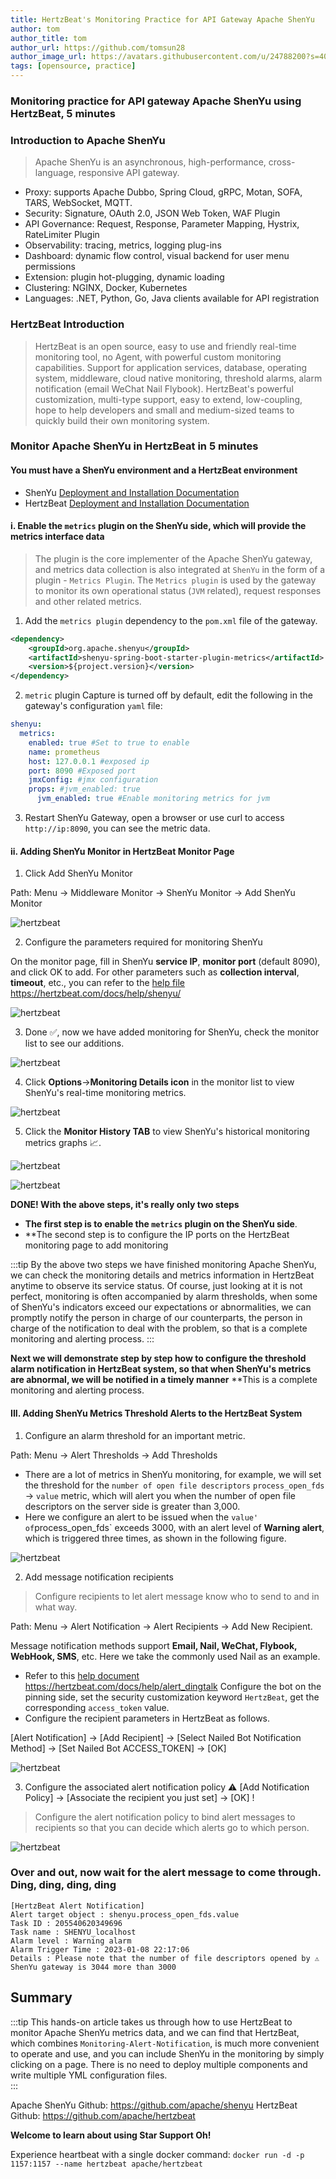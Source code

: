 ```yaml
---
title: HertzBeat's Monitoring Practice for API Gateway Apache ShenYu
author: tom
author_title: tom
author_url: https://github.com/tomsun28
author_image_url: https://avatars.githubusercontent.com/u/24788200?s=400&v=4
tags: [opensource, practice]
---
```


### Monitoring practice for API gateway Apache ShenYu using HertzBeat, 5 minutes

### Introduction to Apache ShenYu

> Apache ShenYu is an asynchronous, high-performance, cross-language, responsive API gateway.

- Proxy: supports Apache Dubbo, Spring Cloud, gRPC, Motan, SOFA, TARS, WebSocket, MQTT.
- Security: Signature, OAuth 2.0, JSON Web Token, WAF Plugin
- API Governance: Request, Response, Parameter Mapping, Hystrix, RateLimiter Plugin
- Observability: tracing, metrics, logging plug-ins
- Dashboard: dynamic flow control, visual backend for user menu permissions
- Extension: plugin hot-plugging, dynamic loading
- Clustering: NGINX, Docker, Kubernetes
- Languages: .NET, Python, Go, Java clients available for API registration

### HertzBeat Introduction

> HertzBeat is an open source, easy to use and friendly real-time monitoring tool, no Agent, with powerful custom monitoring capabilities.
> Support for application services, database, operating system, middleware, cloud native monitoring, threshold alarms, alarm notification (email WeChat Nail Flybook).
> HertzBeat's powerful customization, multi-type support, easy to extend, low-coupling, hope to help developers and small and medium-sized teams to quickly build their own monitoring system.

### Monitor Apache ShenYu in HertzBeat in 5 minutes

#### You must have a ShenYu environment and a HertzBeat environment

- ShenYu [Deployment and Installation Documentation](https://shenyu.apache.org/zh/docs/deployment/deployment-before)
- HertzBeat [Deployment and Installation Documentation](https://hertzbeat.com/docs/start/docker-deploy)

#### i. Enable the `metrics` plugin on the ShenYu side, which will provide the metrics interface data

> The plugin is the core implementer of the Apache ShenYu gateway, and metrics data collection is also integrated at `ShenYu` in the form of a plugin - `Metrics Plugin`.
> The `Metrics plugin` is used by the gateway to monitor its own operational status (`JVM` related), request responses and other related metrics.

1. Add the `metrics plugin` dependency to the `pom.xml` file of the gateway.

```xml
<dependency>
    <groupId>org.apache.shenyu</groupId>
    <artifactId>shenyu-spring-boot-starter-plugin-metrics</artifactId>
    <version>${project.version}</version>
</dependency>
```

2. `metric` plugin Capture is turned off by default, edit the following in the gateway's configuration `yaml` file:

```yaml
shenyu:
  metrics:
    enabled: true #Set to true to enable
    name: prometheus 
    host: 127.0.0.1 #exposed ip
    port: 8090 #Exposed port
    jmxConfig: #jmx configuration
    props: #jvm_enabled: true
      jvm_enabled: true #Enable monitoring metrics for jvm
```

3. Restart ShenYu Gateway, open a browser or use curl to access `http://ip:8090`, you can see the metric data.

#### ii. Adding ShenYu Monitor in HertzBeat Monitor Page

1. Click Add ShenYu Monitor

Path: Menu -> Middleware Monitor -> ShenYu Monitor -> Add ShenYu Monitor

![hertzbeat](/img/blog/monitor-shenyu-1.png)

2. Configure the parameters required for monitoring ShenYu

On the monitor page, fill in ShenYu **service IP**, **monitor port** (default 8090), and click OK to add.
For other parameters such as **collection interval**, **timeout**, etc., you can refer to the [help file](https://hertzbeat.com/docs/help/shenyu/) <https://hertzbeat.com/docs/help/shenyu/>

![hertzbeat](/img/blog/monitor-shenyu-1.png)

3. Done ✅, now we have added monitoring for ShenYu, check the monitor list to see our additions.

![hertzbeat](/img/blog/monitor-shenyu-3.png)

4. Click **Options**->**Monitoring Details icon** in the monitor list to view ShenYu's real-time monitoring metrics.

![hertzbeat](/img/blog/monitor-shenyu-4.png)

5. Click the **Monitor History TAB** to view ShenYu's historical monitoring metrics graphs 📈.

![hertzbeat](/img/blog/monitor-shenyu-5.png)

![hertzbeat](/img/blog/monitor-shenyu-6.png)

**DONE! With the above steps, it's really only two steps**

- **The first step is to enable the `metrics` plugin on the ShenYu side**.
- **The second step is to configure the IP ports on the HertzBeat monitoring page to add monitoring

:::tip
By the above two steps we have finished monitoring Apache ShenYu, we can check the monitoring details and metrics information in HertzBeat anytime to observe its service status.
Of course, just looking at it is not perfect, monitoring is often accompanied by alarm thresholds, when some of ShenYu's indicators exceed our expectations or abnormalities, we can promptly notify the person in charge of our counterparts, the person in charge of the notification to deal with the problem, so that is a complete monitoring and alerting process.
:::

**Next we will demonstrate step by step how to configure the threshold alarm notification in HertzBeat system, so that when ShenYu's metrics are abnormal, we will be notified in a timely manner** **This is a complete monitoring and alerting process.

#### III. Adding ShenYu Metrics Threshold Alerts to the HertzBeat System

1. Configure an alarm threshold for an important metric.

Path: Menu -> Alert Thresholds -> Add Thresholds

- There are a lot of metrics in ShenYu monitoring, for example, we will set the threshold for the `number of open file descriptors` `process_open_fds` -> `value` metric, which will alert you when the number of open file descriptors on the server side is greater than 3,000.
- Here we configure an alert to be issued when the `value' of`process_open_fds` exceeds 3000, with an alert level of **Warning alert**, which is triggered three times, as shown in the following figure.

![hertzbeat](/img/blog/monitor-shenyu-7.png)

2. Add message notification recipients

> Configure recipients to let alert message know who to send to and in what way.

Path: Menu -> Alert Notification -> Alert Recipients -> Add New Recipient.

Message notification methods support **Email, Nail, WeChat, Flybook, WebHook, SMS**, etc. Here we take the commonly used Nail as an example.

- Refer to this [help document](https://hertzbeat.com/docs/help/alert_dingtalk) <https://hertzbeat.com/docs/help/alert_dingtalk> Configure the bot on the pinning side, set the security customization keyword `HertzBeat`, get the corresponding `access_token` value.
- Configure the recipient parameters in HertzBeat as follows.

[Alert Notification] -> [Add Recipient] -> [Select Nailed Bot Notification Method] -> [Set Nailed Bot ACCESS_TOKEN] -> [OK]

![hertzbeat](/img/blog/alert-notice-1.png)

3. Configure the associated alert notification policy ⚠️ [Add Notification Policy] -> [Associate the recipient you just set] -> [OK] !

> Configure the alert notification policy to bind alert messages to recipients so that you can decide which alerts go to which person.

![hertzbeat](/img/blog/alert-notice-2.png)

### Over and out, now wait for the alert message to come through. Ding, ding, ding, ding

```text
[HertzBeat Alert Notification]
Alert target object : shenyu.process_open_fds.value
Task ID : 205540620349696
Task name : SHENYU_localhost
Alarm level : Warning alarm
Alarm Trigger Time : 2023-01-08 22:17:06
Details : Please note that the number of file descriptors opened by ⚠️ ShenYu gateway is 3044 more than 3000
```

## Summary

:::tip
This hands-on article takes us through how to use HertzBeat to monitor Apache ShenYu metrics data, and we can find that HertzBeat, which combines ``Monitoring-Alert-Notification``, is much more convenient to operate and use, and you can include ShenYu in the monitoring by simply clicking on a page. There is no need to deploy multiple components and write multiple YML configuration files.  
:::

Apache ShenYu Github: <https://github.com/apache/shenyu>
HertzBeat Github: <https://github.com/apache/hertzbeat>

**Welcome to learn about using Star Support Oh!**

Experience heartbeat with a single docker command:
`docker run -d -p 1157:1157 --name hertzbeat apache/hertzbeat`
